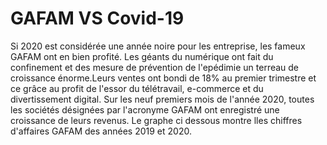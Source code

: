 # GAFAM VS Covid-19 

Si 2020 est considérée une année noire pour les entreprise, les fameux GAFAM ont en bien profité. Les géants du numérique ont fait du confinement et des mesure de prévention de l'epédimie un terreau de croissance énorme.Leurs ventes ont bondi de 18% au premier trimestre et ce grâce au profit de l'essor du télétravail, e-commerce et du divertissement digital. Sur les neuf premiers mois de l'année 2020, toutes les sociétés désignées par l'acronyme GAFAM ont enregistré une croissance de leurs revenus. Le graphe ci dessous montre lles chiffres d'affaires GAFAM des années 2019 et 2020.


